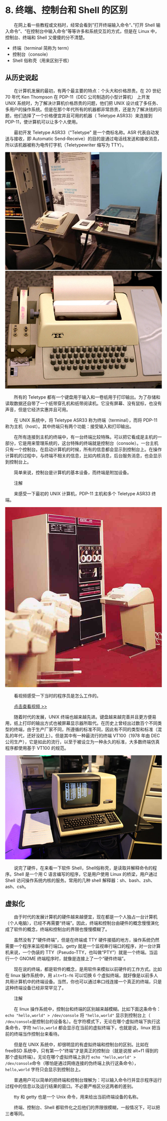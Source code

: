 # 8. 终端、控制台和 Shell 的区别

　　在网上看一些教程或文档时，经常会看到”打开终端输入命令“、”打开 Shell 输入命令“、“在控制台中输入命令”等等许多和系统交互的方式，但是在 Linux 中，控制台、终端和 Shell 又傻傻的分不清楚。

* 终端（terminal 简称为 term）
* 控制台（console）
* Shell 俗称壳（用来区别于核）

## 从历史说起

　　在计算机发展的最初，有两个最主要的特点：个头大和价格昂贵。在 20 世纪 70 年代 Ken Thompson 在 PDP-11（DEC 公司制造的小型计算机） 上开发 UNIX 系统时，为了解决计算机价格昂贵的问题，他们把 UNIX 设计成了多任务、多用户的操作系统。但是在那个年代所有的机器都非常昂贵，还是为了解决钱的问题，他们选择了一个价格便宜并且可用的机器（ Teletype ASR33）来连接到 PDP-11，使计算机可以让多个人使用。

　　最初开发 Teletype ASR33（"Teletype" 是一个商标名称。ASR 代表自动发送与接收，即 Automatic Send-Receive）的目的是通过电话线发送和接收消息，所以该机器被称为电传打字机（Teletypewriter 缩写为 TTY）。

​![../_images/console.01.jpg](assets/net-img-console.01-20240403220313-yacd0ln.jpg) ![../_images/console.02.jpg](assets/net-img-console.02-20240403220314-gn3s6pu.jpg)​

　　所有的 Teletype 都有一个键盘用于输入和一卷纸用于打印输出。为了存储和读取数据还自带了一个纸带穿孔机和纸带阅读机。它没有屏幕、没有鼠标，也没有声音，但是它经济实惠并且可用。

　　在 UNIX 系统中，将 Teletype ASR33 称为终端（terminal），而将 PDP-11 称为主机（host）。其中终端只有两个功能：接受输入和打印输出。

　　在所有连接到主机的终端中，有一台终端比较特殊。可以把它看成是主机的一部分，它是用来管理系统的，这台特殊的终端就是控制台（console）。一台主机只有一个控制台。在启动计算机的时候，所有的信息都会显示到控制台上。在操作计算机的过程中，与终端不相关的信息，比如内核消息，后台服务消息，也会显示到控制台上。

　　简单来说，控制台是计算机的基本设备，而终端是附加设备。

　　注解

　　来感受一下最初的 UNIX 计算机，PDP-11 主机和多个 Teletype ASR33 终端。

​![../_images/console.03.jpg](assets/net-img-console.03-20240403220315-i887agn.jpg)​

　　看视频感受一下当时的程序员是怎么工作的。

　　[点击查看视频 &gt;&gt;](http://data.dongxg.top/teletype_ASR33.mp4)

　　随着时代的发展，UNIX 终端也越来越先进。键盘越来越完善并且更方便易用，纸上打印的输出方式也被屏幕显示器所取代。在历史上曾经出过数百个不同类型的终端，由于生产厂家不同，所遵循的标准不同，因此有不同的类型和标准（混乱的年代，还好没赶上）。但是其中有一种最流行的终端 VT100（1978 年由 DEC 公司生产），它是如此的流行，以至于被设立为一种永久的标准，大多数终端仿真程序都使用基于 VT100 的规范。

​![../_images/console.04.jpg](assets/net-img-console.04-20240403220321-eaeurhv.jpg)​

　　说完了硬件，在来看一下软件 Shell，Shell俗称壳，是读取并解释命令的程序。Shell 是一个用 C 语言编写的程序，它是用户使用 Linux 的桥梁，用户通过 Shell 访问操作系统内核的服务。常用的几种 shell 解释器：sh、bash、zsh、ash、csh。

## 虚拟化

　　由于时代的发展计算机的硬件越来越便宜，现在都是一个人独占一台计算机（个人电脑），已经不再需要“终端”。因此，终端和控制台由硬件的概念慢慢演化成了软件的概念，终端和控制台的界限也慢慢模糊了。

　　虽然没有了“硬件终端”，但是在终端或 TTY 硬件接插的地方，操作系统仍然需要一个程序来监视串行端口。getty 就是一个监视串行端口的程序，对一台计算机来说，一个伪装的 TTY（Pseudo-TTY，也叫做“PTY”）就是一个终端。当运行一个 GNOME 终端程序时，就像是连接上了一个“硬件终端”。

　　现在说的终端，都是软件的概念，是用软件来模拟以前硬件的工作方式。比如在 linux 操作系统中，用 `alt+f1~f6`​ 可以切换 6 个虚拟终端，就好像是以前多人共用计算机中的终端设备。当然，你也可以通过串口线连接一个真正的终端，只是这种终端设备已经非常罕见了。

　　注解

　　在 linux 操作系统中，控制台和终端的区别越来越模糊。比如下面这条命令： `echo "hello,world" > /dev/console`​ 将 `"hello,world"`​ 显示到控制台上（ `/dev/console`​ 是控制台的设备名）。在字符模式下，无论在哪个虚拟终端下执行这条命令，字符 `hello,world`​ 都会显示在当前的虚拟终端下，也就是说，linux 把当前的终端当作控制台来看待。

　　但是在 UNIX 系统中，却很明显的有虚拟终端和控制台的区别。比如在 freeBSD 系统中，只有第一个“终端”才是真正的控制台（就是说按 alt+f1 得到的那个虚拟终端）。无论在哪个虚拟终端上执行 `echo "hello,world" > /dev/console`​ 命令（哪怕是通过网络连接的伪终端上执行这条命令）， `hello,world`​ 字符只会显示到控制台上。

　　普通用户可以简单的把终端和控制台理解为：可以输入命令行并显示程序运行过程中的信息以及运行结果的窗口。不必要严格区分这两者的差别。

　　tty 和 getty 也是一个 Unix 命令，用来给出当前终端设备的名称。

　　终端、控制台、Shell 都软件化之后他们的界限很模糊，一般情况下，可以把三者等同。

　　‍
